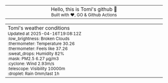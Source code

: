 
<div align="center">
<table>
<tbody>
<td align="center">
<img width="2000" height="0"><br>
Hello, this is Tomi's github 👋<br>
<sup>Built with ❤️, GO & Github Actions</sup><br>
<img width="2000" height="0">
</td>
</tbody>
</table>
</div>
<table>
<tbody>
<td align="left">
<img width="2000" height="0"><br>
Tomi's weather conditions<br>
<sup>Updated at 2025-04-16T19:08:12Z</sup><br>
<sup>:low_brightness: Broken Clouds</sup><br>
<sup>:thermometer: Temperature 30.26 </sup><br>
<sup>:thermometer: Feels like 37.26</sup><br>
<sup>:sweat_drops: Humidity 82%</sup><br>
<sup>:mask: PM2.5 6.27 μg/m3</sup><br>
<sup>:cyclone: Wind 2.93m/s </sup><br>
<sup>:telescope: Visibility 10000m </sup><br>
<sup>:droplet: Rain 0mm/last 1h </sup><br>
<img width="2000" height="0">
</td>
<td align="left">
<img width="2000" height="0"><br>
<br>
<img width="2000" height="0">
</td>
</tbody>
</table>
</div>
    